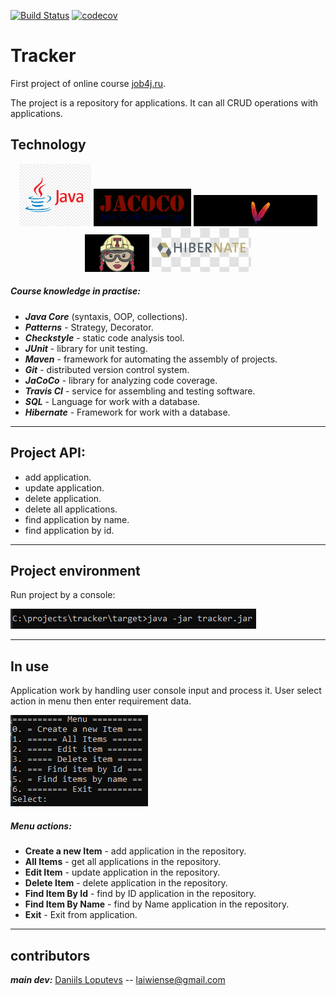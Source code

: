 [![Build Status](https://travis-ci.org/DaniilsLoputevs/Tracker_job4j.svg?branch=master)](https://travis-ci.org/DaniilsLoputevs/Tracker_job4j)
[![codecov](https://codecov.io/gh/DaniilsLoputevs/Tracker_job4j/branch/master/graph/badge.svg)](https://codecov.io/gh/DaniilsLoputevs/Tracker_job4j)

# Tracker
First project of online course [job4j.ru](https://job4j.ru/).

The project is a repository for applications. 
It can all CRUD operations with applications.

## Technology

<p align="center">
    <img src="images/logo/java_1.png" height="100" title="java" alt="img"/>
    <img src="images/logo/jacoco.png" height="60" title="jacoco" alt="img">
    <img src="images/logo/maven.png" height="50" title="maven" alt="img"/>
    <img src="images/logo/travis_CI.png" height="60" title="travis CI" alt="img">
    <img src="images/logo/hibernate.png" height="70" title="hibernate" alt="img">
</p>

##### Course knowledge in practise:
- ***Java Core*** (syntaxis, OOP, collections).
- ***Patterns*** - Strategy, Decorator.
- ***Checkstyle*** - static code analysis tool.
- ***JUnit*** - library for unit testing.
- ***Maven*** - framework for automating the assembly of projects.
- ***Git*** - distributed version control system.
- ***JaCoCo*** - library for analyzing code coverage.
- ***Travis CI*** - service for assembling and testing software.
- ***SQL*** - Language for work with a database.
- ***Hibernate*** - Framework for work with a database.

---
## Project API:
- add application.
- update application.
- delete application.
- delete all applications.
- find application by name.
- find application by id.

---
## Project environment

Run project by a console:

![console start app](images/start_app.png)

---
## In use
Application work by handling user console input and process it.
User select action in menu then enter requirement data.


![GitHub Logo](images/menu.png)

##### Menu actions:
- **Create a new Item** - add application in the repository.
- **All Items** - get all applications in the repository.
- **Edit Item** - update application in the repository.
- **Delete Item** - delete application in the repository.
- **Find Item By Id** - find by ID application in the repository.
- **Find Item By Name** - find by Name application in the repository.
- **Exit** - Exit from application.

---
## contributors
***main dev:*** [Daniils Loputevs]((https://github.com/DaniilsLoputevs)) -- laiwiense@gmail.com
